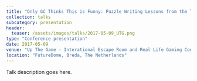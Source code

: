 ```yaml
---
title: "Only GC Thinks This is Funny: Puzzle Writing Lessons from the Trenches"
collection: talks
subcategory: presentation
header: 
  teaser: /assets/images/talks/2017-05-09_UTG.png
type: "Conference presentation"
date: 2017-05-09
venue: "Up The Game - Interational Escape Room and Real Life Gaming Conference"
location: "FutureDome, Breda, The Netherlands"
---
```


Talk description goes here.